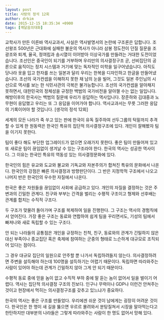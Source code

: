 ```yaml
---
layout: post
title: 사랑의 정석 12회
author: drkim
date: 2015-12-15 18:35:34 +0900
tags: [깨달음의대화]
---
```

교학사가 만든 이른바 역사교과서, 사실은 역사발명서의 논란에 구조론은 답합니다. 조선왕조 500년은 근대화에 실패한 불운의 역사가 아니라 삼봉 정도전이 던질 질문을 조광조와 퇴계, 율곡, 정여립과 송시열이 이어받아 이상국가를 만들려는 거대한 도전이었습니다. 조선인은 중국인이 되기를 거부하며 우리만의 의사결정구조 곧, 선비집단의 공론으로 움직이는 정치 시스템과 거기에 맞는 독자적인 미학을 일구어냈습니다. 아직도 당나라 옷을 입고 한자를 쓰는 일본과 달리 우리는 한복을 디자인하고 한글을 만들어냈습니다. 조선의 국가컨셉을 이해하지 못한 채 남의 눈을 빌어, 그것도 일본 주인님의 시선으로 역사를 보는 한 식민사관의 극복은 불가능합니다. 조선의 국가컨셉을 알아채지 못하면서, 대한민국의 정체성을 규정한 백범의 국가비전을 알아챌 수는 없는 일입니다. 해방이후의 한국사는 백범의 질문에 우리가 응답하는 역사입니다. 장준하와 김대중과 노무현이 응답했고 우리는 또 그 응답을 이어가야 합니다. 역사교과서는 무릇 그러한 응답의 기록이어야 할 것입니다. [생각의 정석 12회] 

  


세계의 모든 나라가 죽 쑤고 있는 판에 한국이 유독 질주하여 선두그룹의 턱밑까지 추격할 수 있게 한 원동력은 한국인 특유의 집단적 의사결정구조에 있다. 개인이 잘해봤자 팀을 이기지 못한다.

  


팀이 좋다 해도 부단한 업그레이드가 없으면 오래가지 못한다. 좋은 팀이 만들어져 있고 또 새로운 팀이 끊임없이 생겨날 수 있는 구조라야 한다. 한국의 역사는 성공한 역사이다. 그 이유는 한국인 특유의 역동성 있는 의사결정문화에 있다.

  


한국인의 힘은 유교와 도교와 불교와 기독교와 자본주의가 합쳐진 특유의 문화에서 나온다. 한국인의 강점은 빠른 의사결정과 방향판단이다. 그 반은 지정학적 구조에서 나오고 나머지 반은 한국인의 우수한 자질에서 나온다.

  


한국은 좋은 자원들을 끊임없이 사회에 공급하고 있다. 개인의 자질을 결정하는 것은 주변과의 긴밀한 관계다. 친구와 부부는 간격을 벌리는 수평적 구조이고 형제와 선후배는 관계를 합치는 수직적 구조다.

  


두 구조가 맞물려 돌아가며 구조를 복제하여 일을 진행한다. 그 구조는 역사의 경험칙에서 얻어진다. 가장 좋은 구조는 동료와 연합하여 쉽게 팀을 꾸리면서도, 기성의 팀에서 빠져나와 새로 독립할 수 있는 구조다.

  


안 되는 나라들의 공통점은 개인을 규정하는 친척, 친구, 동료와의 관계가 긴밀하지 않은 대신 부족이나 종교집단 혹은 축제에 참여하는 군중의 형태로 느슨하게 대규모로 조직되어 있다는 점이다.

  


그 경우 대규모 집단의 일원으로 안주할 뿐 나가서 독립하려들지 않는다. 의사결정하려면 주변을 설득해야 하는데 100명을 설득하기는 어렵기 때문이다. 독립하면 따라와주는 사람이 있어야 하는데 관계가 긴밀하지 않아 그게 안 되기 때문이다.

  


수평적 동료 중에 믿을 놈이 없고 수직적 부하 중에 말 듣는 놈이 없어서 일을 벌이기 어렵다. 역사는 집단적 의사결정 구조의 진보다. 인구나 무력이나 GDP나 이런건 안쳐주는 것이고 현장에서 먹히는 의사결정구조를 갖추고 있느냐가 중요하다.

  


한국의 역사는 좋은 구조를 만들었다. 우리에겐 쉬운 것이 남에게는 굉장히 어려운 것이다. 한국인은 한 명이 새 길을 뚫으면 우르르 몰려와서 분탕질쳐서 시장을 말아먹는다고 한탄하지만 대부분의 나라들은 그렇게 따라와주는 사람이 한 명도 없어서 망해 있다.
